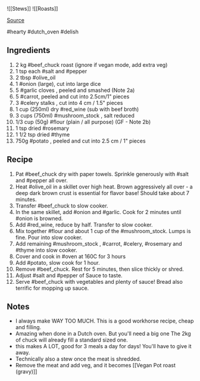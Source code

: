 ![[Stews]]
![[Roasts]]

[Source](https://www.recipetineats.com/slow-cooker-beef-pot-roast/)

#hearty #dutch_oven #delish
## Ingredients

1. 2 kg #beef_chuck roast (ignore if vegan mode, add extra veg)
2. 1 tsp each #salt and #pepper
3. 2 tbsp #olive_oil
4. 1 #onion (large), cut into large dice
5. 5 #garlic cloves , peeled and smashed (Note 2a)
6. 5 #carrot, peeled and cut into 2.5cm/1" pieces
7. 3 #celery stalks , cut into 4 cm / 1.5" pieces
8. 1 cup (250ml) dry #red_wine (sub with beef broth)
9. 3 cups (750ml) #mushroom_stock , salt reduced
10. 1/3 cup (50g) #flour (plain / all purpose) (GF - Note 2b)
11. 1 tsp dried #rosemary
12. 1 1/2 tsp dried #thyme
13. 750g #potato , peeled and cut into 2.5 cm / 1" pieces
## Recipe

1. Pat #beef_chuck dry with paper towels. Sprinkle generously with #salt and #pepper all over.
2. Heat #olive_oil in a skillet over high heat. Brown aggressively all over - a deep dark brown crust is essential for flavor base! Should take about 7 minutes.
3. Transfer #beef_chuck to slow cooker.
4. In the same skillet, add #onion and #garlic. Cook for 2 minutes until #onion is browned.
5. Add #red_wine, reduce by half. Transfer to slow cooker.
6. Mix together #flour and about 1 cup of the #mushroom_stock. Lumps is fine. Pour into slow cooker.
7. Add remaining #mushroom_stock , #carrot, #celery, #rosemary and #thyme into slow cooker.
8. Cover and cook in #oven at 160C for 3 hours
9. Add #potato, slow cook for 1 hour.
10. Remove #beef_chuck. Rest for 5 minutes, then slice thickly or shred.
11. Adjust #salt and #pepper of Sauce to taste.
12. Serve #beef_chuck with vegetables and plenty of sauce! Bread also terrific for mopping up sauce.
## Notes

- I always make WAY TOO MUCH. This is a good workhorse recipe, cheap and filling.
- Amazing when done in a Dutch oven. But you'll need a big one The 2kg of chuck will already fill a standard sized one.
- this makes A LOT, good for 3 meals a day for days! You'll have to give it away.
- Technically also a stew once the meat is  shredded.
- Remove the meat and add veg, and it becomes [[Vegan Pot roast (gravy)]]